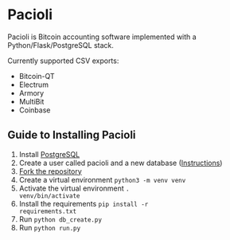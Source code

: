 Pacioli
=======

Pacioli is Bitcoin accounting software implemented with a Python/Flask/PostgreSQL stack.

Currently supported CSV exports:

* Bitcoin-QT
* Electrum
* Armory
* MultiBit
* Coinbase



## Guide to Installing Pacioli

1. Install [PostgreSQL](http://www.postgresql.org/)
2. Create a user called pacioli and a new database ([Instructions](http://killtheyak.com/use-postgresql-with-django-flask/))
3. [Fork the repository](https://help.github.com/articles/fork-a-repo/)
4. Create a virtual environment <code>python3 -m venv venv</code>
5. Activate the virtual environment <code>. venv/bin/activate</code>
5. Install the requirements <code>pip install -r requirements.txt</code>
6. Run <code>python db_create.py</code>
7. Run <code>python run.py</code>
